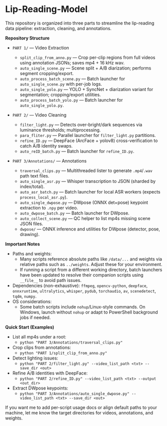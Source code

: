 # Lip-Reading-Model

This repository is organized into three parts to streamline the lip-reading data pipeline: extraction, cleaning, and annotations.

**Repository Structure**
- `PART 1/` — Video Extraction
  - `split_clip_from_anno.py` — Crop per-clip regions from full videos using annotation JSONs; saves mp4 + 16 kHz wav.
  - `auto_single_scene.py` — Scene split + A/B diarization; performs segment cropping/export.
  - `auto_process_batch_scene.py` — Batch launcher for `auto_single_scene.py` with per-job logs.
  - `auto_single_yolo.py` — YOLO + SyncNet + diarization variant for segmentation; cropping/export utilities.
  - `auto_process_batch_yolo.py` — Batch launcher for `auto_single_yolo.py`.

- `PART 2/` — Video Cleaning
  - `filter_light.py` — Detects over-bright/dark sequences via luminance thresholds; multiprocessing.
  - `para_fliter.py` — Parallel launcher for `filter_light.py` partitions.
  - `refine_ID.py` — DeepFace (ArcFace + yolov8) cross-verification to catch A/B identity swaps.
  - `auto_reID_batch.py` — Batch launcher for `refine_ID.py`.

- `PART 3/Annotations/` — Annotations
  - `traversal_clips.py` — Multithreaded lister to generate `.mp4`/`.wav` path text files.
  - `auto_single_asr.py` — Whisper transcription to JSON (sharded by index/total).
  - `auto_asr_batch.py` — Batch launcher for local ASR workers (expects `process_local_asr.py`).
  - `auto_single_dwpose.py` — DWpose (ONNX det+pose) keypoint extraction to `.npy` per video.
  - `auto_dwpose_batch.py` — Batch launcher for DWpose.
  - `auto_collect_scene.py` — QC helper to list mp4s missing scene JSON files.
  - `dwpose/` — ONNX inference and utilities for DWpose (detector, pose, drawing).

**Important Notes**
- Paths and weights:
  - Many scripts reference absolute paths like `/data/...` and weights via relative paths such as `../weights`. Adjust these for your environment.
  - If running a script from a different working directory, batch launchers have been updated to resolve their companion scripts using `__file__` to avoid path issues.
- Dependencies (non-exhaustive): `ffmpeg`, `opencv-python`, `deepface`, `onnxruntime`, `ultralytics`, `whisper`, `pydub`, `torchaudio`, `av`, `scenedetect`, `tqdm`, `numpy`.
- OS considerations:
  - Some batch scripts include `nohup`/Linux-style commands. On Windows, launch without `nohup` or adapt to PowerShell background jobs if needed.

**Quick Start (Examples)**
- List all mp4s under a root:
  - `python "PART 3/Annotations/traversal_clips.py"`
- Crop clips from annotations:
  - `python "PART 1/split_clip_from_anno.py"`
- Detect lighting issues:
  - `python "PART 2/filter_light.py" --video_list_path <txt> --save_dir <out>`
- Refine A/B identities with DeepFace:
  - `python "PART 2/refine_ID.py" --video_list_path <txt> --output <out_dir>`
- Extract DWpose keypoints:
  - `python "PART 3/Annotations/auto_single_dwpose.py" --video_list_path <txt> --save_dir <out>`

If you want me to add per-script usage docs or align default paths to your machine, let me know the target directories for videos, annotations, and weights.
